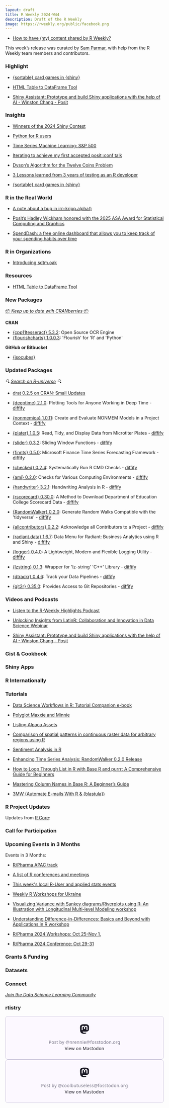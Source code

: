 ```yaml
---
layout: draft
title: R Weekly 2024-W44
description: Draft of the R Weekly
image: https://rweekly.org/public/facebook.png
---
```



+ [How to have (my) content shared by R Weekly?](https://github.com/rweekly/rweekly.org#how-to-have-my-content-shared-by-r-weekly)

This week’s release was curated by [Sam Parmar](https://github.com/parmsam), with help from the R Weekly team members and contributors.



### Highlight

+ [{sortable} card games in {shiny}](https://www.rostrum.blog/posts/2024-10-25-not-balatro/index.html)


+ [HTML Table to DataFrame Tool](https://web-apps.thecoatlessprofessor.com/data/html-table-to-dataframe-tool.html)


+ [Shiny Assistant: Prototype and build Shiny applications with the help of AI - Winston Chang - Posit ](https://www.youtube.com/watch?v=fJNKdwdVQ8Q)

### Insights


+ [Winners of the 2024 Shiny Contest](https://posit.co/blog/winners-of-the-2024-shiny-contest/)

+ [Python for R users](https://blog.stephenturner.us/p/python-for-r-users)



+ [Time Series Machine Learning: S&P 500](https://datageeek.com/2024/10/22/time-series-machine-learning-sp-500/)

+ [Iterating to achieve my first accepted posit::conf talk](https://www.pipinghotdata.com/posts/2024-10-24-iterating-to-achieve-my-first-accepted-positconf-talk)

+ [Dyson’s Algorithm for the Twelve Coins Problem](https://win-vector.com/2024/10/24/dysons-algorithm-for-the-twelve-coins-problem/)

+ [3 Lessons learned from 3 years of testing as an R developer](https://jakubsob.github.io/blog/3-lessons-learned-from-3-years-of-testing-as-r-developer/)
+ [{sortable} card games in {shiny}](https://www.rostrum.blog/posts/2024-10-25-not-balatro/index.html)


### R in the Real World

* [A note about a bug in irr::kripp.alpha()](https://chainsawriot.com/postmannheim/2024/10/25/krippendoff.html)

+ [Posit’s Hadley Wickham honored with the 2025 ASA Award for Statistical Computing and Graphics](https://posit.co/blog/hadley-wickham-honored-with-the-2025-asa-award-for-statistical-computing-and-graphics/)

+ [SpendDash: a free online dashboard that allows you to keep track of your spending habits over time](https://rpubs.com/mkranj/SP)

### R in Organizations

+ [Introducing sdtm.oak](https://pharmaverse.github.io/blog/posts/2024-10-24_introducing.../introducing_sdtm.oak.html)


### Resources

+ [HTML Table to DataFrame Tool](https://web-apps.thecoatlessprofessor.com/data/html-table-to-dataframe-tool.html)

### New Packages

<!-- <p class="added-hostname"><a href="https://rweekly.org/live" target="_blank" class="externalLink">📦 <i>Go Live for More New Pkgs</i> 📦</a></p> --> 
<p class="added-hostname"><a href="https://dirk.eddelbuettel.com/cranberries/cran/new/" target="_blank" class="externalLink">📦 <i>Keep up to date wtih CRANberries</i> 📦</a></p>


**CRAN**

+ [{cpp11tesseract} 5.3.2](https://cran.r-project.org/package=cpp11tesseract): Open Source OCR Engine
+ [{flourishcharts} 1.0.0.3](https://cran.r-project.org/package=flourishcharts): 'Flourish' for 'R' and 'Python'

**GitHub or Bitbucket**

+ [{isocubes}](https://github.com/coolbutuseless/isocubes)

### Updated Packages

<i>🔍 [Search on R-universe](https://r-universe.dev/search/) 🔍</i>

+ [drat 0.2.5 on CRAN: Small Updates](http://dirk.eddelbuettel.com/blog/2024/10/21#drat_0.2.5)

+ [{deeptime} 2.1.0](https://cran.r-project.org/package=deeptime): Plotting Tools for Anyone Working in Deep Time - [diffify](https://diffify.com/R/deeptime)
+ [{nonmemica} 1.0.11](https://cran.r-project.org/package=nonmemica): Create and Evaluate NONMEM Models in a Project Context - [diffify](https://diffify.com/R/nonmemica)
+ [{plater} 1.0.5](https://cran.r-project.org/package=plater): Read, Tidy, and Display Data from Microtiter Plates - [diffify](https://diffify.com/R/plater)
+ [{slider} 0.3.2](https://cran.r-project.org/package=slider): Sliding Window Functions - [diffify](https://diffify.com/R/slider)
+ [{finnts} 0.5.0](https://cran.r-project.org/package=finnts): Microsoft Finance Time Series Forecasting Framework - [diffify](https://diffify.com/R/finnts)
+ [{checked} 0.2.4](https://cran.r-project.org/package=checked): Systematically Run R CMD Checks - [diffify](https://diffify.com/R/checked)
+ [{ami} 0.2.0](https://cran.r-project.org/package=ami): Checks for Various Computing Environments - [diffify](https://diffify.com/R/ami)
+ [{handwriter} 3.2.1](https://cran.r-project.org/package=handwriter): Handwriting Analysis in R - [diffify](https://diffify.com/R/handwriter)
+ [{rscorecard} 0.30.0](https://cran.r-project.org/package=rscorecard): A Method to Download Department of Education College Scorecard
Data - [diffify](https://diffify.com/R/rscorecard)
+ [{RandomWalker} 0.2.0](https://cran.r-project.org/package=RandomWalker): Generate Random Walks Compatible with the 'tidyverse' - [diffify](https://diffify.com/R/RandomWalker)
+ [{allcontributors} 0.2.2](https://cran.r-project.org/package=allcontributors): Acknowledge all Contributors to a Project - [diffify](https://diffify.com/R/allcontributors)
+ [{radiant.data} 1.6.7](https://cran.r-project.org/package=radiant.data): Data Menu for Radiant: Business Analytics using R and Shiny - [diffify](https://diffify.com/R/radiant.data)
+ [{logger} 0.4.0](https://cran.r-project.org/package=logger): A Lightweight, Modern and Flexible Logging Utility - [diffify](https://diffify.com/R/logger)
+ [{lzstring} 0.1.3](https://cran.r-project.org/package=lzstring): Wrapper for 'lz-string' 'C++' Library - [diffify](https://diffify.com/R/lzstring)
+ [{dtrackr} 0.4.6](https://cran.r-project.org/package=dtrackr): Track your Data Pipelines - [diffify](https://diffify.com/R/dtrackr)
+ [{git2r} 0.35.0](https://cran.r-project.org/package=git2r): Provides Access to Git Repositories - [diffify](https://diffify.com/R/git2r)


### Videos and Podcasts

+ [Listen to the R-Weekly Highlights Podcast](https://serve.podhome.fm/r-weekly-highlights)

+ [Unlocking Insights from LatinR: Collaboration and Innovation in Data Science Webinar](https://www.youtube.com/watch?v=-itJ3cmsq0g&ab_channel=RConsortium)

+ [Shiny Assistant: Prototype and build Shiny applications with the help of AI - Winston Chang - Posit ](https://www.youtube.com/watch?v=fJNKdwdVQ8Q)

### Gist & Cookbook



### Shiny Apps



### R Internationally



### Tutorials

+ [Data Science Workflows in R: Tutorial Companion e-book](https://datasciworkflows.netlify.app/)

+ [Polyglot Maxxie and Minnie](https://jcarroll.com.au/2024/10/26/polyglot-maxxie-and-minnie/)
  
+ [Listing Alpaca Assets](https://datawookie.dev/blog/2024/10/listing-alpaca-assets/)

+ [Comparison of spatial patterns in continuous raster data for arbitrary regions using R](https://jakubnowosad.com/posts/2024-10-27-spatcomp-bp3/)

+ [Sentiment Analysis in R](https://www.codingthepast.com/2024/10/21/Sentiment-analysis-in-R.html)

+ [Enhancing Time Series Analysis: RandomWalker 0.2.0 Release](https://www.spsanderson.com/steveondata/posts/2024-10-24/)
+ [How to Loop Through List in R with Base R and purrr: A Comprehensive Guide for Beginners](https://www.spsanderson.com/steveondata/posts/2024-10-22/)
+ [Mastering Column Names in Base R: A Beginner’s Guide](https://www.spsanderson.com/steveondata/posts/2024-10-21/)
+ [3MW (Automate E-mails With R & {blastula})](https://3mw.albert-rapp.de/p/automate-e-mails-with-r-blastula)

<!--<div class="post-more-begin></div><div class="post-more-end"></div>-->

### R Project Updates

Updates from [R Core](http://developer.r-project.org/blosxom.cgi/R-devel/NEWS):

### Call for Participation

### Upcoming Events in 3 Months

Events in 3 Months:

+ [R/Pharma APAC track](https://rinpharma.com/post/2024-07-17-apac-track/)

+ [A list of R conferences and meetings](https://jumpingrivers.github.io/meetingsR/events.html)

+ [This week's local R-User and applied stats events](https://community.rstudio.com/c/irl)

+ [Weekly R Workshops for Ukraine](https://sites.google.com/view/dariia-mykhailyshyna/main/r-workshops-for-ukraine)

+ [Visualizing Variance with Sankey diagrams/Riverplots using R: An Illustration with Longitudinal Multi-level Modeling workshop](https://r-posts.com/visualizing-variance-with-sankey-diagrams-riverplots-using-r-an-illustration-with-longitudinal-multi-level-modeling-workshop/)

+ [Understanding Difference-in-Differences: Basics and Beyond with Applications in R workshop](https://r-posts.com/understanding-difference-in-differences-basics-and-beyond-with-applications-in-r-workshop/)

+ [R/Pharma 2024 Workshops: Oct 25-Nov 1.](https://rinpharma.com/post/2024-10-13-workshops/)

+ [R/Pharma 2024 Conference: Oct 29-31](https://rinpharma.com/)

### Grants & Funding


### Datasets


### Connect

<i>[Join the Data Science Learning Community](https://DSLC.io/)</i>

### rtistry

<blockquote class="mastodon-embed" data-embed-url="https://fosstodon.org/@nrennie/113363662594132198/embed" style="background: #FCF8FF; border-radius: 8px; border: 1px solid #C9C4DA; margin: 0; max-width: 540px; min-width: 270px; overflow: hidden; padding: 0;"> <a href="https://fosstodon.org/@nrennie/113363662594132198" target="_blank" style="align-items: center; color: #1C1A25; display: flex; flex-direction: column; font-family: system-ui, -apple-system, BlinkMacSystemFont, 'Segoe UI', Oxygen, Ubuntu, Cantarell, 'Fira Sans', 'Droid Sans', 'Helvetica Neue', Roboto, sans-serif; font-size: 14px; justify-content: center; letter-spacing: 0.25px; line-height: 20px; padding: 24px; text-decoration: none;"> <svg xmlns="http://www.w3.org/2000/svg" xmlns:xlink="http://www.w3.org/1999/xlink" width="32" height="32" viewBox="0 0 79 75"><path d="M74.7135 16.6043C73.6199 8.54587 66.5351 2.19527 58.1366 0.964691C56.7196 0.756754 51.351 0 38.9148 0H38.822C26.3824 0 23.7135 0.756754 22.2966 0.964691C14.1319 2.16118 6.67571 7.86752 4.86669 16.0214C3.99657 20.0369 3.90371 24.4888 4.06535 28.5726C4.29578 34.4289 4.34049 40.275 4.877 46.1075C5.24791 49.9817 5.89495 53.8251 6.81328 57.6088C8.53288 64.5968 15.4938 70.4122 22.3138 72.7848C29.6155 75.259 37.468 75.6697 44.9919 73.971C45.8196 73.7801 46.6381 73.5586 47.4475 73.3063C49.2737 72.7302 51.4164 72.086 52.9915 70.9542C53.0131 70.9384 53.0308 70.9178 53.0433 70.8942C53.0558 70.8706 53.0628 70.8445 53.0637 70.8179V65.1661C53.0634 65.1412 53.0574 65.1167 53.0462 65.0944C53.035 65.0721 53.0189 65.0525 52.9992 65.0371C52.9794 65.0218 52.9564 65.011 52.9318 65.0056C52.9073 65.0002 52.8819 65.0003 52.8574 65.0059C48.0369 66.1472 43.0971 66.7193 38.141 66.7103C29.6118 66.7103 27.3178 62.6981 26.6609 61.0278C26.1329 59.5842 25.7976 58.0784 25.6636 56.5486C25.6622 56.5229 25.667 56.4973 25.6775 56.4738C25.688 56.4502 25.7039 56.4295 25.724 56.4132C25.7441 56.397 25.7678 56.3856 25.7931 56.3801C25.8185 56.3746 25.8448 56.3751 25.8699 56.3816C30.6101 57.5151 35.4693 58.0873 40.3455 58.086C41.5183 58.086 42.6876 58.086 43.8604 58.0553C48.7647 57.919 53.9339 57.6701 58.7591 56.7361C58.8794 56.7123 58.9998 56.6918 59.103 56.6611C66.7139 55.2124 73.9569 50.665 74.6929 39.1501C74.7204 38.6967 74.7892 34.4016 74.7892 33.9312C74.7926 32.3325 75.3085 22.5901 74.7135 16.6043ZM62.9996 45.3371H54.9966V25.9069C54.9966 21.8163 53.277 19.7302 49.7793 19.7302C45.9343 19.7302 44.0083 22.1981 44.0083 27.0727V37.7082H36.0534V27.0727C36.0534 22.1981 34.124 19.7302 30.279 19.7302C26.8019 19.7302 25.0651 21.8163 25.0617 25.9069V45.3371H17.0656V25.3172C17.0656 21.2266 18.1191 17.9769 20.2262 15.568C22.3998 13.1648 25.2509 11.9308 28.7898 11.9308C32.8859 11.9308 35.9812 13.492 38.0447 16.6111L40.036 19.9245L42.0308 16.6111C44.0943 13.492 47.1896 11.9308 51.2788 11.9308C54.8143 11.9308 57.6654 13.1648 59.8459 15.568C61.9529 17.9746 63.0065 21.2243 63.0065 25.3172L62.9996 45.3371Z" fill="currentColor"/></svg> <div style="color: #787588; margin-top: 16px;">Post by @nrennie@fosstodon.org</div> <div style="font-weight: 500;">View on Mastodon</div> </a> </blockquote> <script data-allowed-prefixes="https://fosstodon.org/" async src="https://fosstodon.org/embed.js"></script>

<blockquote class="mastodon-embed" data-embed-url="https://fosstodon.org/@coolbutuseless/113356322256650873/embed" style="background: #FCF8FF; border-radius: 8px; border: 1px solid #C9C4DA; margin: 0; max-width: 540px; min-width: 270px; overflow: hidden; padding: 0;"> <a href="https://fosstodon.org/@coolbutuseless/113356322256650873" target="_blank" style="align-items: center; color: #1C1A25; display: flex; flex-direction: column; font-family: system-ui, -apple-system, BlinkMacSystemFont, 'Segoe UI', Oxygen, Ubuntu, Cantarell, 'Fira Sans', 'Droid Sans', 'Helvetica Neue', Roboto, sans-serif; font-size: 14px; justify-content: center; letter-spacing: 0.25px; line-height: 20px; padding: 24px; text-decoration: none;"> <svg xmlns="http://www.w3.org/2000/svg" xmlns:xlink="http://www.w3.org/1999/xlink" width="32" height="32" viewBox="0 0 79 75"><path d="M74.7135 16.6043C73.6199 8.54587 66.5351 2.19527 58.1366 0.964691C56.7196 0.756754 51.351 0 38.9148 0H38.822C26.3824 0 23.7135 0.756754 22.2966 0.964691C14.1319 2.16118 6.67571 7.86752 4.86669 16.0214C3.99657 20.0369 3.90371 24.4888 4.06535 28.5726C4.29578 34.4289 4.34049 40.275 4.877 46.1075C5.24791 49.9817 5.89495 53.8251 6.81328 57.6088C8.53288 64.5968 15.4938 70.4122 22.3138 72.7848C29.6155 75.259 37.468 75.6697 44.9919 73.971C45.8196 73.7801 46.6381 73.5586 47.4475 73.3063C49.2737 72.7302 51.4164 72.086 52.9915 70.9542C53.0131 70.9384 53.0308 70.9178 53.0433 70.8942C53.0558 70.8706 53.0628 70.8445 53.0637 70.8179V65.1661C53.0634 65.1412 53.0574 65.1167 53.0462 65.0944C53.035 65.0721 53.0189 65.0525 52.9992 65.0371C52.9794 65.0218 52.9564 65.011 52.9318 65.0056C52.9073 65.0002 52.8819 65.0003 52.8574 65.0059C48.0369 66.1472 43.0971 66.7193 38.141 66.7103C29.6118 66.7103 27.3178 62.6981 26.6609 61.0278C26.1329 59.5842 25.7976 58.0784 25.6636 56.5486C25.6622 56.5229 25.667 56.4973 25.6775 56.4738C25.688 56.4502 25.7039 56.4295 25.724 56.4132C25.7441 56.397 25.7678 56.3856 25.7931 56.3801C25.8185 56.3746 25.8448 56.3751 25.8699 56.3816C30.6101 57.5151 35.4693 58.0873 40.3455 58.086C41.5183 58.086 42.6876 58.086 43.8604 58.0553C48.7647 57.919 53.9339 57.6701 58.7591 56.7361C58.8794 56.7123 58.9998 56.6918 59.103 56.6611C66.7139 55.2124 73.9569 50.665 74.6929 39.1501C74.7204 38.6967 74.7892 34.4016 74.7892 33.9312C74.7926 32.3325 75.3085 22.5901 74.7135 16.6043ZM62.9996 45.3371H54.9966V25.9069C54.9966 21.8163 53.277 19.7302 49.7793 19.7302C45.9343 19.7302 44.0083 22.1981 44.0083 27.0727V37.7082H36.0534V27.0727C36.0534 22.1981 34.124 19.7302 30.279 19.7302C26.8019 19.7302 25.0651 21.8163 25.0617 25.9069V45.3371H17.0656V25.3172C17.0656 21.2266 18.1191 17.9769 20.2262 15.568C22.3998 13.1648 25.2509 11.9308 28.7898 11.9308C32.8859 11.9308 35.9812 13.492 38.0447 16.6111L40.036 19.9245L42.0308 16.6111C44.0943 13.492 47.1896 11.9308 51.2788 11.9308C54.8143 11.9308 57.6654 13.1648 59.8459 15.568C61.9529 17.9746 63.0065 21.2243 63.0065 25.3172L62.9996 45.3371Z" fill="currentColor"/></svg> <div style="color: #787588; margin-top: 16px;">Post by @coolbutuseless@fosstodon.org</div> <div style="font-weight: 500;">View on Mastodon</div> </a> </blockquote> <script data-allowed-prefixes="https://fosstodon.org/" async src="https://fosstodon.org/embed.js"></script>
